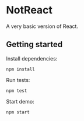# NotReact
A very basic version of React.

## Getting started

Install dependencies:
```
npm install
```

Run tests:
```
npm test
```

Start demo:
```
npm start
```
